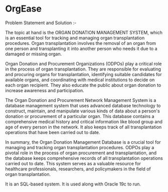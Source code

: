 # OrgEase

Problem Statement and Solution :-

The topic at hand is the ORGAN DONATION MANAGEMENT SYSTEM, which is an essential tool for tracking and managing organ transplantation procedures. Organ transplantation involves the removal of an organ from one person and transplanting it into another person who needs it due to a damaged or missing organ.

Organ Donation and Procurement Organizations (ODPOs) play a critical role in the process of organ transplantation. They are responsible for evaluating and procuring organs for transplantation, identifying suitable candidates for available organs, and coordinating with medical institutions to decide on each organ recipient. They also educate the public about organ donation to increase awareness and participation.

The Organ Donation and Procurement Network Management System is a database management system that uses advanced database technology to construct, maintain, and manipulate various kinds of data about a person's donation or procurement of a particular organ. This database contains a comprehensive medical history and critical information like blood group and age of every person in the network. It also keeps track of all transplantation operations that have been carried out to date.

In summary, the Organ Donation Management Database is a crucial tool for managing and tracking organ transplantation procedures. ODPOs play a pivotal role in the process of organ procurement and transplantation, and the database keeps comprehensive records of all transplantation operations carried out to date. This system serves as a valuable resource for healthcare professionals, researchers, and policymakers in the field of organ transplantation.


It is an SQL-based system. It is used along with Oracle 19c to run.

